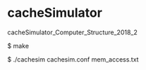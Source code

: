 # cacheSimulator
cacheSimulator_Computer_Structure_2018_2

$ make



$ ./cachesim cachesim.conf mem_access.txt
